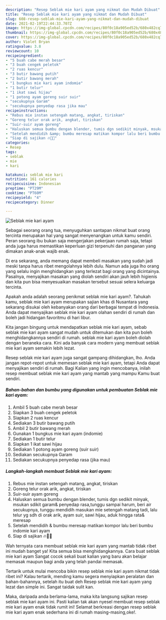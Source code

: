 ```yaml
---
description: "Resep Seblak mie kari ayam yang nikmat dan Mudah Dibuat"
title: "Resep Seblak mie kari ayam yang nikmat dan Mudah Dibuat"
slug: 608-resep-seblak-mie-kari-ayam-yang-nikmat-dan-mudah-dibuat
date: 2021-02-19T22:44:33.707Z
image: https://img-global.cpcdn.com/recipes/80f0c18a905ed52b/680x482cq70/seblak-mie-kari-ayam-foto-resep-utama.jpg
thumbnail: https://img-global.cpcdn.com/recipes/80f0c18a905ed52b/680x482cq70/seblak-mie-kari-ayam-foto-resep-utama.jpg
cover: https://img-global.cpcdn.com/recipes/80f0c18a905ed52b/680x482cq70/seblak-mie-kari-ayam-foto-resep-utama.jpg
author: Violet Bryan
ratingvalue: 3.8
reviewcount: 10
recipeingredient:
- "5 buah cabe merah besar"
- "3 buah cengek peletok"
- "2 ruas kencur"
- "3 butir bawang putih"
- "2 butir bawang merah"
- "1 bungkus mie kari ayam indomie"
- "1 butir telur"
- "1 ikat sawi hijau"
- "1 potong ayam goreng suir suir"
- "secukupnya Garam"
- "secukupnya penyedap rasa jika mau"
recipeinstructions:
- "Rebus mie instan setengah matang, angkat, tiriskan"
- "Goreng telur orak arik, angkat, tiriskan"
- "Suir-suir ayam goreng"
- "Haluskan semua bumbu dengan blender, tumis dgn sedikit minyak, msukan sdikit garam&amp; penyedap rasa,tunggu sampai harum, beri air secukupnya, tunggu mendidih masukan mie setengah matang tadi, lalu telur yg sdh di orak arik, ayam suir, sawi hijau, aduk hingga rata&amp; meresap"
- "Setelah mendidih &amp; bumbu meresap matikan kompor lalu beri bumbu indomie kari ayam"
- "Siap di sajikan 🔥👍🏻"
categories:
- Resep
tags:
- seblak
- mie
- kari

katakunci: seblak mie kari 
nutrition: 161 calories
recipecuisine: Indonesian
preptime: "PT29M"
cooktime: "PT60M"
recipeyield: "4"
recipecategory: Dinner

---
```



![Seblak mie kari ayam](https://img-global.cpcdn.com/recipes/80f0c18a905ed52b/680x482cq70/seblak-mie-kari-ayam-foto-resep-utama.jpg)

Sebagai seorang orang tua, menyuguhkan santapan nikmat buat orang tercinta merupakan hal yang sangat menyenangkan untuk kamu sendiri. Peran seorang ibu bukan saja mengerjakan pekerjaan rumah saja, tetapi anda juga harus memastikan keperluan gizi terpenuhi dan panganan yang dimakan anak-anak wajib enak.

Di era  sekarang, anda memang dapat membeli masakan yang sudah jadi meski tanpa harus ribet mengolahnya lebih dulu. Namun ada juga lho orang yang selalu ingin menghidangkan yang terlezat bagi orang yang dicintainya. Pasalnya, menyajikan masakan yang diolah sendiri akan jauh lebih higienis dan kita pun bisa menyesuaikan masakan tersebut sesuai selera keluarga tercinta. 



Apakah anda adalah seorang penikmat seblak mie kari ayam?. Tahukah kamu, seblak mie kari ayam merupakan sajian khas di Nusantara yang sekarang disukai oleh kebanyakan orang dari berbagai tempat di Indonesia. Anda dapat menyajikan seblak mie kari ayam olahan sendiri di rumah dan boleh jadi hidangan favoritmu di hari libur.

Kita jangan bingung untuk mendapatkan seblak mie kari ayam, sebab seblak mie kari ayam sangat mudah untuk ditemukan dan kita pun boleh menghidangkannya sendiri di rumah. seblak mie kari ayam boleh diolah dengan beraneka cara. Kini ada banyak cara modern yang membuat seblak mie kari ayam semakin lebih lezat.

Resep seblak mie kari ayam juga sangat gampang dihidangkan, lho. Anda jangan repot-repot untuk memesan seblak mie kari ayam, tetapi Anda dapat menyajikan sendiri di rumah. Bagi Kalian yang ingin mencobanya, inilah resep membuat seblak mie kari ayam yang mantab yang mampu Kamu buat sendiri.

<!--inarticleads1-->

##### Bahan-bahan dan bumbu yang digunakan untuk pembuatan Seblak mie kari ayam:

1. Ambil 5 buah cabe merah besar
1. Siapkan 3 buah cengek peletok
1. Siapkan 2 ruas kencur
1. Sediakan 3 butir bawang putih
1. Ambil 2 butir bawang merah
1. Gunakan 1 bungkus mie kari ayam (indomie)
1. Sediakan 1 butir telur
1. Siapkan 1 ikat sawi hijau
1. Sediakan 1 potong ayam goreng (suir suir)
1. Sediakan secukupnya Garam
1. Sediakan secukupnya penyedap rasa (jika mau)




<!--inarticleads2-->

##### Langkah-langkah membuat Seblak mie kari ayam:

1. Rebus mie instan setengah matang, angkat, tiriskan
1. Goreng telur orak arik, angkat, tiriskan
1. Suir-suir ayam goreng
1. Haluskan semua bumbu dengan blender, tumis dgn sedikit minyak, msukan sdikit garam&amp; penyedap rasa,tunggu sampai harum, beri air secukupnya, tunggu mendidih masukan mie setengah matang tadi, lalu telur yg sdh di orak arik, ayam suir, sawi hijau, aduk hingga rata&amp; meresap
1. Setelah mendidih &amp; bumbu meresap matikan kompor lalu beri bumbu indomie kari ayam
1. Siap di sajikan 🔥👍🏻




Wah ternyata cara membuat seblak mie kari ayam yang mantab tidak ribet ini mudah banget ya! Kita semua bisa menghidangkannya. Cara buat seblak mie kari ayam Sangat cocok sekali buat kalian yang baru akan belajar memasak maupun bagi anda yang telah pandai memasak.

Tertarik untuk mulai mencoba bikin resep seblak mie kari ayam nikmat tidak ribet ini? Kalau tertarik, mending kamu segera menyiapkan peralatan dan bahan-bahannya, setelah itu buat deh Resep seblak mie kari ayam yang lezat dan simple ini. Sangat taidak sulit kan. 

Maka, daripada anda berlama-lama, maka kita langsung sajikan resep seblak mie kari ayam ini. Pasti kalian tak akan nyesel membuat resep seblak mie kari ayam enak tidak rumit ini! Selamat berkreasi dengan resep seblak mie kari ayam enak sederhana ini di rumah masing-masing,oke!.

